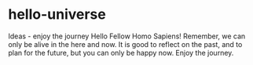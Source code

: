 # hello-universe
Ideas - enjoy the journey
Hello Fellow Homo Sapiens!
Remember, we can only be alive in the here and now. It is good to reflect on the past, and to plan for the future, but you can only be happy now.  Enjoy the journey.
